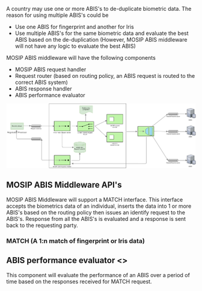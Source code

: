 A country may use one or more ABIS's to de-duplicate biometric data. The reason for using multiple ABIS's could be
- Use one ABIS for fingerprint and another for Iris
- Use multiple ABIS's for the same biometric data and evaluate the best ABIS based on the de-duplication (However, MOSIP ABIS middleware will not have any logic to evaluate the best ABIS)

MOSIP ABIS middleware will have the following components
- MOSIP ABIS request handler 
- Request router (based on routing policy, an ABIS request is routed to the correct ABIS system)
- ABIS response handler
- ABIS performance evaluator

![MOSIP ABIS Middleware](_images/arch_diagrams/MOSIP_ABIS_middleware.png)

## MOSIP ABIS Middleware API's
MOSIP ABIS Middleware will support a MATCH interface. This interface accepts the biometrics data of an individual, inserts the data into 1 or more ABIS's based on the routing policy then issues an identify request to the ABIS's. Response from all the ABIS's is evaluated and a response is sent back to the requesting party.

### MATCH (A 1:n match of fingerprint or Iris data)

## ABIS performance evaluator <<TBD in v2 of MOSIP>>
This component will evaluate the performance of an ABIS over a period of time based on the responses received for MATCH request. 